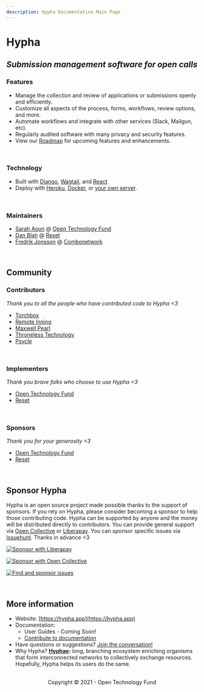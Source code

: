 ```yaml
---
description: Hypha Documentation Main Page
---
```


# Hypha

## *Submission management software for open calls*

### Features

* Manage the collection and review of applications or submissions openly and efficiently.
* Customize all aspects of the process, forms, workflows, review options, and more.
* Automate workflows and integrate with other services \(Slack, Mailgun, etc\).
* Regularly audited software with many privacy and security features.
* View our [Roadmap](https://github.com/OpenTechFund/hypha/wiki/Roadmap) for upcoming features and enhancements.

<br>

### Technology

* Built with [Django](https://www.djangoproject.com/), [Wagtail](https://wagtail.io/), and [React](https://reactjs.org/)
* Deploy with [Heroku](https://github.com/OpenTechFund/hypha/wiki/Deployment:-Heroku), [Docker](https://github.com/OpenTechFund/hypha/wiki/Deployment:-Docker), or [your own server](https://github.com/OpenTechFund/hypha/wiki/Deployment:-Standalone-App).

<br>

### Maintainers

* [Sarah Aoun](https://github.com/saoun) @ [Open Technology Fund](https://www.opentech.fund/)
* [Dan Blah](https://github.com/danblah) @ [Reset](https://www.reset.tech/)
* [Fredrik Jonsson](https://github.com/frjo) @ [Combonetwork](https://www.combonet.se/)

<br>

## **Community**

### Contributors

*Thank you to all the people who have contributed code to Hypha &lt;3*

* [Torchbox](https://www.torchbox.com/)
* [Remote Inning](https://www.remoteinning.com/)
* [Maxwell Pearl](https://maxwellpearl.com/)
* [Throneless Technology](https://throneless.tech/)
* [Psycle](https://psycle.com/)

<br>

### Implementers

*Thank you brave folks who choose to use Hypha &lt;3*

* [Open Technology Fund](https://www.opentech.fund)
* [Reset](https://www.reset.tech)

<br>

### Sponsors

*Thank you for your generosity &lt;3*

* [Open Technology Fund](https://www.opentech.fund)
* [Reset](https://www.reset.tech)

<br>

## Sponsor Hypha

Hypha is an open source project made possible thanks to the support of sponsors. If you rely on Hypha, please consider becoming a sponsor to help those contributing code. Hypha can be supported by anyone and the money will be distributed directly to contributors. You can provide general support via [Open Collective](https://opencollective.com/hypha) or [Liberapay](https://liberapay.com/hypha). You can sponsor specific issues via [Issuehunt](https://issuehunt.io/r/OpenTechFund/hypha). Thanks in advance &lt;3

[![Sponsor with Liberapay](https://liberapay.com/assets/widgets/donate.svg)](https://liberapay.com/hypha)

[![Sponsor with Open Collective](https://opencollective.com/hypha/tiers/backer.svg?avatarHeight=75&width=600)](https://opencollective.com/hypha)

[![Find and sponsor issues](https://issuehunt.io/static/embed/issuehunt-button-v1.svg)](https://issuehunt.io/r/OpenTechFund/hypha)

<br>

## More information

* Website: [https://hypha.app](https://hypha.app)
* Documentation:
    * User Guides - Coming Soon!
    * [Contribute to documentation](https://github.com/HyphaApp/hypha-docs)
* Have questions or suggestions? [Join the conversation!](https://chat.hypha.app/)
* Why Hypha? [**Hyphae**](https://en.wikipedia.org/wiki/Mycorrhizal_network)**:** long, branching ecosystem enriching organisms that form interconnected networks to collectively exchange resources. Hopefully, Hypha helps its users do the same.

<br>

<div align="center"> Copyright &#169; 2021 - Open Technology Fund </div>

